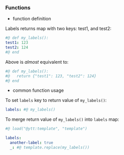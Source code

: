 ### Functions

- function definition

Labels returns map with two keys: test1, and test2:

```yaml
#@ def my_labels():
test1: 123
test2: 124
#@ end
```

Above is _almost_ equivalent to:

```yaml
#@ def my_labels():
#@   return {"test1": 123, "test2": 124}
#@ end
```

- common function usage

To set `labels` key to return value of `my_labels()`:

```yaml
labels: #@ my_labels()
```

To merge return value of `my_labels()` into `labels` map:

```yaml
#@ load("@ytt:template", "template")

labels:
  another-label: true
  _: #@ template.replace(my_labels())
```
